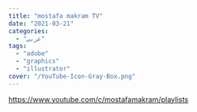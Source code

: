 ```yaml
---
title: "mostafa makram TV"
date: "2021-03-21"
categories:
  - "عربي"
tags:
  - "adobe"
  - "graphics"
  - "illustrator‎"
cover: "/YouTube-Icon-Gray-Box.png"
---
```


https://www.youtube.com/c/mostafamakram/playlists
